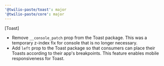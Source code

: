 ```yaml
---
'@twilio-paste/toast': major
'@twilio-paste/core': major
---
```


[Toast]

- Remove `__console_patch` prop from the Toast package. This was a temporary z-index fix for console that is no longer necessary.
- Add `left` prop to the Toast package so that consumers can place their Toasts according to their app's breakpoints. This feature enables mobile responsiveness for Toast.
